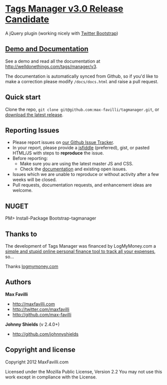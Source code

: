 [Tags Manager v3.0 Release Candidate](http://welldonethings.com/tags/manager/v3)
==========

A jQuery plugin (working nicely with [Twitter Bootstrap](http://twitter.github.com/bootstrap))


[Demo and Documentation](http://welldonethings.com/tags/manager/v3)
-----------

See a demo and read all the documentation at http://welldonethings.com/tags/manager/v3.

The documentation is automatically synced from Github, so if you'd like to make a correction please modify `/docs/docs.html` and raise a pull request.


Quick start
-----------

Clone the repo, `git clone git@github.com:max-favilli/tagmanager.git`, or [download the latest release](https://github.com/max-favilli/tagmanager/zipball/master).


Reporting Issues
-----------

* Please report issues on [our Github Issue Tracker](https://github.com/max-favilli/tagmanager/issues).
* In your report, please provide a [jsfiddle](http://jsfiddle.net) (preferred), gist, or pasted HTML/JS with steps to **reproduce** the issue.
* Before reporting:
   * Make sure you are using the latest master JS and CSS.
   * Check the [documentation](http://welldonethings.com/tags/manager/v3) and existing open issues.
* Issues which we are unable to reproduce or without activity after a few weeks will be closed.
* Pull requests, documentation requests, and enhancement ideas are welcome.


NUGET 
-----------

PM> Install-Package Bootstrap-tagmanager


Thanks to
------------

The development of Tags Manager was financed by LogMyMoney.com a [simple and stupid online personal finance tool to track all your expenses](https:logmymoney.com), so...

Thanks [logmymoney.com](https:logmymoney.com)


Authors
-------

**Max Favilli**

+ http://maxfavilli.com
+ http://twitter.com/maxfavilli
+ http://github.com/max-favilli

**Johnny Shields** (v 2.4.0+)

+ http://github.com/johnnyshields


Copyright and license
---------------------

Copyright 2012 MaxFavilli.com

Licensed under the Mozilla Public License, Version 2.2
You may not use this work except in compliance with the License.
